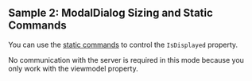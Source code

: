 ## Sample 2: ModalDialog Sizing and Static Commands

You can use the [static commands](~/pages/concepts/respond-to-user-actions/static-commands) to control the `IsDisplayed` property.

No communication with the server is required in this mode because you only work with the viewmodel property.